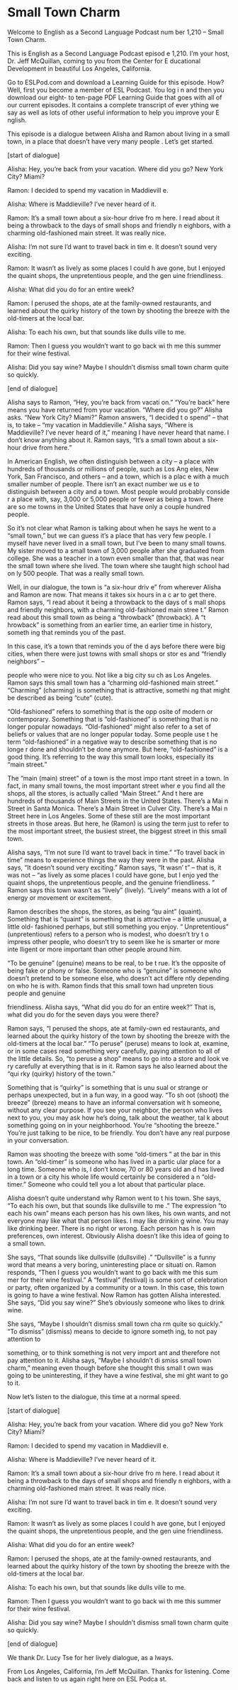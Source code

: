 # Small Town Charm

Welcome to English as a Second Language Podcast num ber 1,210 – Small Town Charm.

This is English as a Second Language Podcast episod e 1,210. I’m your host, Dr. Jeff McQuillan, coming to you from the Center for E ducational Development in beautiful Los Angeles, California.

Go to ESLPod.com and download a Learning Guide for this episode. How? Well, first you become a member of ESL Podcast. You log i n and then you download our eight- to ten-page PDF Learning Guide that goes  with all of our current episodes. It contains a complete transcript of ever ything we say as well as lots of other useful information to help you improve your E nglish.

This episode is a dialogue between Alisha and Ramon  about living in a small town, in a place that doesn’t have very many people . Let’s get started.

[start of dialogue]

Alisha: Hey, you’re back from your vacation. Where did you go? New York City? Miami?

Ramon: I decided to spend my vacation in Maddievill e.

Alisha: Where is Maddieville? I’ve never heard of it.

Ramon: It’s a small town about a six-hour drive fro m here. I read about it being a throwback to the days of small shops and friendly n eighbors, with a charming old-fashioned main street. It was really nice.

Alisha: I’m not sure I’d want to travel back in tim e. It doesn’t sound very exciting.

Ramon: It wasn’t as lively as some places I could h ave gone, but I enjoyed the quaint shops, the unpretentious people, and the gen uine friendliness.

Alisha: What did you do for an entire week?

Ramon: I perused the shops, ate at the family-owned  restaurants, and learned about the quirky history of the town by shooting the breeze with the old-timers at the local bar.

Alisha: To each his own, but that sounds like dulls ville to me.

Ramon: Then I guess you wouldn’t want to go back wi th me this summer for their wine festival.

Alisha: Did you say wine? Maybe I shouldn’t dismiss  small town charm quite so quickly.

[end of dialogue]

Alisha says to Ramon, “Hey, you’re back from vacati on.” “You’re back” here means you have returned from your vacation. “Where did you go?” Alisha asks. “New York City? Miami?” Ramon answers, “I decided t o spend” – that is, to take – “my vacation in Maddieville.” Alisha says, “Where  is Maddieville? I’ve never heard of it,” meaning I have never heard that name.  I don’t know anything about it. Ramon says, “It’s a small town about a six-hour  drive from here.”

In American English, we often distinguish between a  city – a place with hundreds of thousands or millions of people, such as Los Ang eles, New York, San Francisco, and others – and a town, which is a plac e with a much smaller number of people. There isn’t an exact number we us e to distinguish between a city and a town. Most people would probably conside r a place with, say, 3,000 or 5,000 people or fewer as being a town. There are so me towns in the United States that have only a couple hundred people.

So it’s not clear what Ramon is talking about when he says he went to a “small town,” but we can guess it’s a place that has very few people. I myself have never lived in a small town, but I’ve been to many small towns. My sister moved to a small town of 3,000 people after she graduated  from college. She was a teacher in a town even smaller than that, that was near the small town where she lived. The town where she taught high school had on ly 500 people. That was a really small town.

Well, in our dialogue, the town is “a six-hour driv e” from wherever Alisha and Ramon are now. That means it takes six hours in a c ar to get there. Ramon says, “I read about it being a throwback to the days of s mall shops and friendly neighbors, with a charming old-fashioned main stree t.” Ramon read about this small town as being a “throwback” (throwback). A “t hrowback” is something from an earlier time, an earlier time in history, someth ing that reminds you of the past.

In this case, it’s a town that reminds you of the d ays before there were big cities, when there were just towns with small shops or stor es and “friendly neighbors” –

people who were nice to you. Not like a big city su ch as Los Angeles. Ramon says this small town has a “charming old-fashioned main street.” “Charming” (charming) is something that is attractive, somethi ng that might be described as being “cute” (cute).

“Old-fashioned” refers to something that is the opp osite of modern or contemporary. Something that is “old-fashioned” is something that is no longer popular nowadays. “Old-fashioned” might also refer to a set of beliefs or values that are no longer popular today. Some people use t he term “old-fashioned” in a negative way to describe something that is no longe r done and shouldn’t be done anymore. But here, “old-fashioned” is a good thing.  It’s referring to the way this small town looks, especially its “main street.”

The “main (main) street” of a town is the most impo rtant street in a town. In fact, in many small towns, the most important street wher e you find all the shops, all the stores, is actually called “Main Street.” And t here are hundreds of thousands of Main Streets in the United States. There’s a Mai n Street in Santa Monica. There’s a Main Street in Culver City. There’s a Mai n Street here in Los Angeles. Some of these still are the most important streets in those areas. But here, he (Ramon) is using the term just to refer to the most  important street, the busiest street, the biggest street in this small town.

Alisha says, “I’m not sure I’d want to travel back in time.” “To travel back in time” means to experience things the way they were in the  past. Alisha says, “It doesn’t sound very exciting.” Ramon says, “It wasn’ t” – that is, it was not – “as lively as some places I could have gone, but I enjo yed the quaint shops, the unpretentious people, and the genuine friendliness. ” Ramon says this town wasn’t as “lively” (lively). “Lively” means with a lot of energy or movement or excitement.

Ramon describes the shops, the stores, as being “qu aint” (quaint). Something that is “quaint” is something that is attractive – a little unusual, a little old- fashioned perhaps, but still something you enjoy. “ Unpretentious” (unpretentious) refers to a person who is modest, who doesn’t try t o impress other people, who doesn’t try to seem like he is smarter or more inte lligent or more important than other people around him.

“To be genuine” (genuine) means to be real, to be t rue. It’s the opposite of being fake or phony or false. Someone who is “genuine” is  someone who doesn’t pretend to be someone else, who doesn’t act differe ntly depending on who he is with. Ramon finds that this small town had unpreten tious people and genuine

friendliness. Alisha says, “What did you do for an entire week?” That is, what did you do for the seven days you were there?

Ramon says, “I perused the shops, ate at family-own ed restaurants, and learned about the quirky history of the town by shooting the breeze with the old-timers at the local bar.” “To peruse” (peruse) means to look at, examine, or in some cases read something very carefully, paying attention to all of the little details. So, “to peruse a shop” means to go into a store and look ve ry carefully at everything that is in it. Ramon says he also learned about the “qui rky (quirky) history of the town.”

Something that is “quirky” is something that is unu sual or strange or perhaps unexpected, but in a fun way, in a good way. “To sh oot (shoot) the breeze” (breeze) means to have an informal conversation wit h someone, without any clear purpose. If you see your neighbor, the person  who lives next to you, you may ask how he’s doing, talk about the weather, tal k about something going on in your neighborhood. You’re “shooting the breeze.”  You’re just talking to be nice, to be friendly. You don’t have any real purpose in your conversation.

Ramon was shooting the breeze with some “old-timers ” at the bar in this town. An “old-timer” is someone who has lived in a partic ular place for a long time. Someone who is, I don’t know, 70 or 80 years old an d has lived in a town or a city his whole life would certainly be considered a n “old-timer.” Someone who could tell you a lot about that particular place.

Alisha doesn’t quite understand why Ramon went to t his town. She says, “To each his own, but that sounds like dullsville to me .” The expression “to each his own” means each person has his own likes, his own wants, and not everyone may like what that person likes. I may like drinkin g wine. You may like drinking beer. There is no right or wrong. Each person has h is own preferences, own interest. Obviously Alisha doesn’t like this idea of going to a small town.

She says, “That sounds like dullsville (dullsville) .” “Dullsville” is a funny word that means a very boring, uninteresting place or situati on. Ramon responds, “Then I guess you wouldn’t want to go back with me this sum mer for their wine festival.” A “festival” (festival) is some sort of celebration  or party, often organized by a community or a town. In this case, this town is going to have a wine festival. Now Ramon has gotten Alisha interested. She says, “Did you say wine?” She’s obviously someone who likes to drink wine.

She says, “Maybe I shouldn’t dismiss small town cha rm quite so quickly.” “To dismiss” (dismiss) means to decide to ignore someth ing, to not pay attention to

something, or to think something is not very import ant and therefore not pay attention to it. Alisha says, “Maybe I shouldn’t di smiss small town charm,” meaning even though before she thought this small t own was going to be uninteresting, if they have a wine festival, she mi ght want to go to it.

Now let’s listen to the dialogue, this time at a normal speed.

[start of dialogue]

Alisha: Hey, you’re back from your vacation. Where did you go? New York City? Miami?

Ramon: I decided to spend my vacation in Maddievill e.

Alisha: Where is Maddieville? I’ve never heard of it.

Ramon: It’s a small town about a six-hour drive fro m here. I read about it being a throwback to the days of small shops and friendly n eighbors, with a charming old-fashioned main street. It was really nice.

Alisha: I’m not sure I’d want to travel back in tim e. It doesn’t sound very exciting.

Ramon: It wasn’t as lively as some places I could h ave gone, but I enjoyed the quaint shops, the unpretentious people, and the gen uine friendliness.

Alisha: What did you do for an entire week?

Ramon: I perused the shops, ate at the family-owned  restaurants, and learned about the quirky history of the town by shooting the breeze with the old-timers at the local bar.

Alisha: To each his own, but that sounds like dulls ville to me.

Ramon: Then I guess you wouldn’t want to go back wi th me this summer for their wine festival.

Alisha: Did you say wine? Maybe I shouldn’t dismiss  small town charm quite so quickly.

[end of dialogue]

We thank Dr. Lucy Tse for her lively dialogue, as a lways.

 From Los Angeles, California, I’m Jeff McQuillan. Thanks for listening. Come back and listen to us again right here on ESL Podca st.

